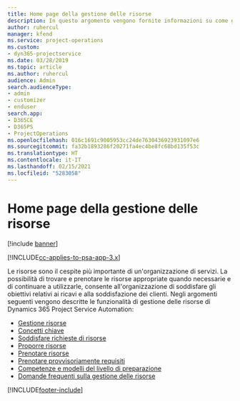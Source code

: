 ```yaml
---
title: Home page della gestione delle risorse
description: In questo argomento vengono fornite informazioni su come gestire le risorse.
author: ruhercul
manager: kfend
ms.service: project-operations
ms.custom:
- dyn365-projectservice
ms.date: 03/28/2019
ms.topic: article
ms.author: ruhercul
audience: Admin
search.audienceType:
- admin
- customizer
- enduser
search.app:
- D365CE
- D365PS
- ProjectOperations
ms.openlocfilehash: 016c1691c9005953cc24de7630436923931097e6
ms.sourcegitcommit: fa32b1893286f20271fa4ec4be8fc68bd135f53c
ms.translationtype: HT
ms.contentlocale: it-IT
ms.lasthandoff: 02/15/2021
ms.locfileid: "5283058"
---
```

# <a name="resource-management-home-page"></a>Home page della gestione delle risorse

[!include [banner](../includes/psa-now-project-operations.md)]

[!INCLUDE[cc-applies-to-psa-app-3.x](../includes/cc-applies-to-psa-app-3x.md)]

Le risorse sono il cespite più importante di un'organizzazione di servizi. La possibilità di trovare e prenotare le risorse appropriate quando necessarie e di continuare a utilizzarle, consente all'organizzazione di soddisfare gli obiettivi relativi ai ricavi e alla soddisfazione dei clienti. Negli argomenti seguenti vengono descritte le funzionalità di gestione delle risorse di Dynamics 365 Project Service Automation:

- [Gestione risorse](manage-resources.md)
- [Concetti chiave](reports-key-concepts.md)
- [Soddisfare richieste di risorse](resource-management-fulfill-requests.md)
- [Proporre risorse](resource-management-propose-resources.md)
- [Prenotare risorse](resource-management-book-resources-scheduleboard.md)
- [Prenotare provvisoriamente requisiti](resource-management-softbook-requirements.md)
- [Competenze e modelli del livello di preparazione](resource-management-skills-proficiency.md)
- [Domande frequenti sulla gestione delle risorse](resource-management-faq.md)


[!INCLUDE[footer-include](../includes/footer-banner.md)]